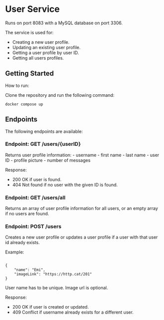 # User Service

Runs on port 8083 with a MySQL database on port 3306.

The service is used for:
- Creating a new user profile.
- Updating an existing user profile.
- Getting a user profile by user ID.
- Getting all users profiles.

## Getting Started
How to run:

Clone the repository and run the following command: 
```
docker compose up
```

## Endpoints
The following endpoints are available:

### Endpoint: GET /users/{userID}

Returns user profile information:
    - username
    - first name
    - last name
    - user ID
    - profile picture
    - number of messages

Response:
- 200 OK if user is found.
- 404 Not found if no user with the given ID is found.

### Endpoint: GET /users/all

Returns an array of user profile information for all users, or an empty array if no users are found.

### Endpoint: POST /users

Creates a new user profile or updates a user profile if a user with that user id already exists.

Example:
````

{
    "name": "Emi",
    "imageLink": "https://http.cat/201"
}
````
User name has to be unique. Image url is optional.

Response:
- 200 OK if user is created or updated.
- 409 Conflict if username already exists for a different user.


